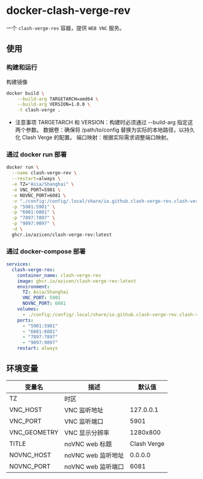 # docker-clash-verge-rev

一个 `clash-verge-rev` 容器，提供 `WEB VNC` 服务。

## 使用

### 构建和运行
构建镜像
```sh
docker build \
    --build-arg TARGETARCH=amd64 \
    --build-arg VERSION=1.0.0 \
    -t clash-verge .
```
- 注意事项
TARGETARCH 和 VERSION：构建时必须通过 --build-arg 指定这两个参数。
数据卷：确保将 /path/to/config 替换为实际的本地路径，以持久化 Clash Verge 的配置。
端口映射：根据实际需求调整端口映射。

### 通过 docker run 部署

```sh
docker run \
  --name clash-verge-rev \
  --restart=always \
  -e TZ="Asia/Shanghai" \
  -e VNC_PORT=5901 \
  -e NOVNC_PORT=6081 \
  -v "./config:/config/.local/share/io.github.clash-verge-rev.clash-verge-rev" \
  -p "5901:5901" \
  -p "6081:6081" \
  -p "7897:7897" \
  -p "9097:9097" \
  -d \
  ghcr.io/azicen/clash-verge-rev:latest
```

### 通过 docker-compose 部署

```yaml
services:
  clash-verge-rev:
    container_name: clash-verge-rev
    image: ghcr.io/azicen/clash-verge-rev:latest
    environment:
      TZ: Asia/Shanghai
      VNC_PORT: 5901
      NOVNC_PORT: 6081
    volumes:
      - ./config:/config/.local/share/io.github.clash-verge-rev.clash-verge-rev
    ports:
      - "5901:5901"
      - "6081:6081"
      - "7897:7897"
      - "9097:9097"
    restart: always
```

## 环境变量

| 变量名       | 描述               | 默认值      |
| ------------ | ------------------ | ----------- |
| TZ           | 时区               |             |
| VNC_HOST     | VNC 监听地址       | 127.0.0.1   |
| VNC_PORT     | VNC 监听端口       | 5901        |
| VNC_GEOMETRY | VNC 显示分辨率     | 1280x800    |
| TITLE        | noVNC web 标题     | Clash Verge |
| NOVNC_HOST   | noVNC web 监听地址 | 0.0.0.0     |
| NOVNC_PORT   | noVNC web 监听端口 | 6081        |
